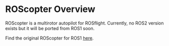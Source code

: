 # ROScopter Overview

ROScopter is a multirotor autopilot for ROSflight. Currently, no ROS2 version exists but it will be ported from ROS1 soon. 

Find the original ROScopter for ROS1 [here](https://github.com/byu-magicc/roscopter).